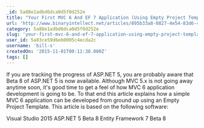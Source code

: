 ```yaml
---
_id: 5a88e1adbd6dca0d5f0d252e
title: "Your First MVC 6 And EF 7 Application (Using Empty Project Template) : Part 1"
url: 'http://www.binaryintellect.net/articles/895b33a8-0827-4e54-83d6-4938c46810b4.aspx'
category: 5a88e1adbd6dca0d5f0d252e
slug: 'your-first-mvc-6-and-ef-7-application-using-empty-project-template-part-1'
user_id: 5a83ce59d6eb0005c4ecda2c
username: 'bill-s'
createdOn: '2015-11-01T00:11:38.000Z'
tags: []
---
```


If you are tracking the progress of ASP.NET 5, you are probably aware that Beta 8 of ASP.NET 5 is now available. Although MVC 5.x is not going away anytime soon, it's good time to get a feel of how MVC 6 application development is going to be. To that end this article explains how a simple MVC 6 application can be developed from ground up using an Empty Project Template. This article is based on the following software:

Visual Studio 2015
ASP.NET 5 Beta 8
Entity Framework 7 Beta 8

